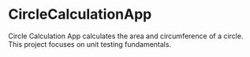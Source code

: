 # CircleCalculationApp
 Circle Calculation App calculates the area and circumference of a circle. This project focuses on unit testing fundamentals.
